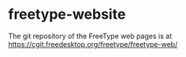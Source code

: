 # freetype-website
The git repository of the FreeType web pages is at https://cgit.freedesktop.org/freetype/freetype-web/
